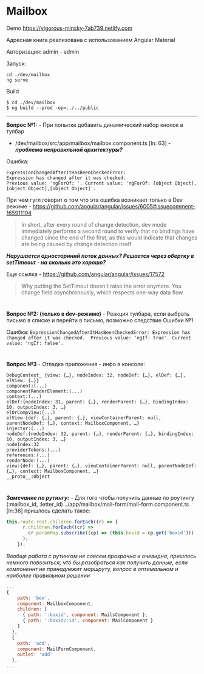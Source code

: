 # Mailbox

Demo https://vigorous-minsky-7ab739.netlify.com

Адресная книга реализована с использованием Angular Material

Авторизация: admin - admin

Запуск:
```
cd ./dev/mailbox
ng serve
```

Build
```
$ cd ./dev/mailbox
$ ng build --prod -op=../../public
```

<hr>

**Вопрос №1:** - При попытке добавить динамический набор кнопок в тулбар
 - /dev/mailbox/src/app/mailbox/mailbox.component.ts [ln: 63] - ***проблема неправильной архитектуры?***

Oшибка:
```
ExpressionChangedAfterItHasBeenCheckedError:
Expression has changed after it was checked.
Previous value: 'ngForOf: '. Current value: 'ngForOf: [object Object],[object Object],[object Object]'.
```

При чем гугл говорит о том что эта ошибка возникает только в Dev режиме - https://github.com/angular/angular/issues/6005#issuecomment-165911194

>In short, after every round of change detection, 
>dev mode immediately performs a second round to verify that no bindings have changed since the end of the first, 
>as this would indicate that changes are being caused by change detection itself

***Нарушается односториний поток данных? Решается через обертку в setTimeout - на сколько это хорошо?***

Еще ссылка - https://github.com/angular/angular/issues/17572

>Why putting the SetTimout doesn't raise the error anymore.
>You change field asynchronously, which respects one-way data flow.

#

**Вопрос №2: (только в dev-режиме)** - Реакция тулбара, если выбрать письмо в списке и перейти в письмо, 
возможно следствие Ошибки №1

Ошибка: 
`ExpressionChangedAfterItHasBeenCheckedError: Expression has changed after it was checked. 
Previous value: 'ngIf: true'. Current value: 'ngIf: false'.`

#

**Вопрос №3** - Отладка приложения - инфо в консоле:

```
DebugContext_ {view: {…}, nodeIndex: 32, nodeDef: {…}, elDef: {…}, elView: {…}}
component:(...)
componentRenderElement:(...)
context:(...)
elDef:{nodeIndex: 31, parent: {…}, renderParent: {…}, bindingIndex: 10, outputIndex: 3, …}
elOrCompView:(...)
elView:{def: {…}, parent: {…}, viewContainerParent: null, parentNodeDef: {…}, context: MailboxComponent, …}
injector:(...)
nodeDef:{nodeIndex: 32, parent: {…}, renderParent: {…}, bindingIndex: 10, outputIndex: 3, …}
nodeIndex:32
providerTokens:(...)
references:(...)
renderNode:(...)
view:{def: {…}, parent: {…}, viewContainerParent: null, parentNodeDef: {…}, context: MailboxComponent, …}
__proto__:Object
```

#

***Замечание по рутингу:*** - Для того чтобы получить данные по роутингу (:mailbox_id, :letter_id) 
../app/mailbox/mail-form/mail-form.component.ts [ln:36]
пришлось сделать такое:

``` js
this.route.root.children.forEach((r) => {
      r.children.forEach((cr) =>
        cr.paramMap.subscribe((cp) => (this.boxid = cp.get('boxid')))
      );
    });
```
*Вообще работа с рутингом не совсем прозрачна и очевидна, пришлось немного повозиться, что бы разобраться как получить данные, если компоненнт не принадлежит маршруту, вопрос в оптимальном и наиболее правильном решении*

```js
...
{
    path: 'box',
    component: MailboxComponent,
    children: [
      { path: ':boxid', component: MailsComponent },
      { path: ':boxid/:id', component: MailComponent }
    ]
  },
  {
    path: 'add',
    component: MailFormComponent,
    outlet: 'add'
  },
...
```

